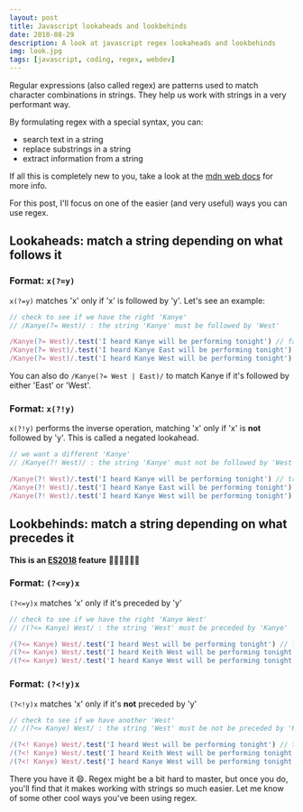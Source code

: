 ```yaml
---
layout: post
title: Javascript lookaheads and lookbehinds
date: 2018-08-29
description: A look at javascript regex lookaheads and lookbehinds
img: look.jpg
tags: [javascript, coding, regex, webdev]
---
```

Regular expressions (also called regex) are patterns used to match character combinations in strings. They help us work with strings in a very performant way.

By formulating regex with a special syntax, you can:
* search text in a string
* replace substrings in a string
* extract information from a string

If all this is completely new to you, take a look at the [mdn web docs](https://developer.mozilla.org/en-US/docs/Web/JavaScript/Guide/Regular_Expressions) for more info. 

For this post, I'll focus on one of the easier (and very useful) ways you can use regex.

## Lookaheads: match a string depending on what follows it
### Format: `x(?=y)`
`x(?=y)` matches 'x' only if 'x' is followed by 'y'.
Let's see an example:
```javascript
// check to see if we have the right 'Kanye'
// /Kanye(?= West)/ : the string 'Kanye' must be followed by 'West'

/Kanye(?= West)/.test('I heard Kanye will be performing tonight') // false. we cant really be sure it's the right Kanye
/Kanye(?= West)/.test('I heard Kanye East will be performing tonight') // false. Kanye who???
/Kanye(?= West)/.test('I heard Kanye West will be performing tonight') // true
```
You can also do `/Kanye(?= West | East)/` to match Kanye if it's followed by either 'East' or 'West'.

### Format: `x(?!y)`
`x(?!y)` performs the inverse operation, matching 'x' only if 'x' is **not** followed by 'y'. This is called a negated lookahead.
```javascript
// we want a different 'Kanye'
// /Kanye(?! West)/ : the string 'Kanye' must not be followed by 'West'

/Kanye(?! West)/.test('I heard Kanye will be performing tonight') // true. might be West, but I'll just take the risk and see
/Kanye(?! West)/.test('I heard Kanye East will be performing tonight') // true. let's give the new guy a chance
/Kanye(?! West)/.test('I heard Kanye West will be performing tonight') // false 
```

## Lookbehinds: match a string depending on what precedes it
**This is an [ES2018](https://github.com/tc39/proposal-regexp-lookbehind) feature** 🎉🎊🚀🎸🤘🏾
### Format: `(?<=y)x`
`(?<=y)x` matches 'x' only if it's preceded by 'y' 
```javascript
// check to see if we have the right 'Kanye West'
// /(?<= Kanye) West/ : the string 'West' must be preceded by 'Kanye'

/(?<= Kanye) West/.test('I heard West will be performing tonight') // false. we cant really be sure it's the right West 
/(?<= Kanye) West/.test('I heard Keith West will be performing tonight') // false 
/(?<= Kanye) West/.test('I heard Kanye West will be performing tonight') // true
```

### Format: `(?<!y)x`
`(?<!y)x` matches 'x' only if it's **not** preceded by 'y'
```javascript
// check to see if we have another 'West'
// /(?<= Kanye) West/ : the string 'West' must be not be preceded by 'Kanye'

/(?<! Kanye) West/.test('I heard West will be performing tonight') // true 
/(?<! Kanye) West/.test('I heard Keith West will be performing tonight') // true 
/(?<! Kanye) West/.test('I heard Kanye West will be performing tonight') // false
```

There you have it 😄. Regex might be a bit hard to master, but once you do, you'll find that it makes working with strings so much easier. Let me know of some other cool ways you've been using regex.